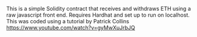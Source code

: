 This is a simple Solidity contract that receives and withdraws ETH using a 
raw javascript front end.
Requires Hardhat and set up to run on localhost.
This was coded using a tutorial by Patrick Collins https://www.youtube.com/watch?v=gyMwXuJrbJQ 
